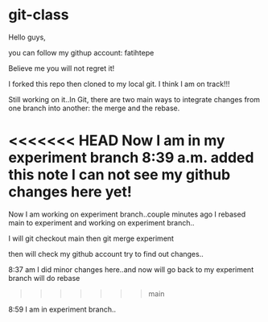 # git-class

Hello guys,

you can follow my githup account:  fatihtepe

Believe me you will not regret it!

I forked this repo then cloned to my local git. I think I am on track!!!

Still working on it..In Git, there are two main ways to integrate changes from one branch into another: the merge and the rebase.

<<<<<<< HEAD
Now I am in my experiment branch 8:39 a.m. added this note I can not see my github changes here yet!
=======
Now I am working on experiment branch..couple minutes ago I rebased main to experiment and working on experiment branch..

I will git checkout main then git merge experiment

then will check my github account try to find out changes..

8:37 am I did minor changes here..and now will go back to my experiment branch will do rebase
>>>>>>> main

8:59 I am in experiment branch..
